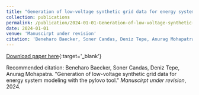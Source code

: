 ```yaml
---
title: "Generation of low-voltage synthetic grid data for energy system modeling with the pylovo tool"
collection: publications
permalink: /publication/2024-01-01-Generation-of-low-voltage-synthetic-grid-data-for-
date: 2024-01-01
venue: 'Manuscirpt under revision'
citation: 'Beneharo Baecker, Soner Candas, Deniz Tepe, Anurag Mohapatra. &quot;Generation of low-voltage synthetic grid data for energy system modeling with the pylovo tool.&quot; <em>Manuscirpt under revision</em>, 2024.'
---
```


[Download paper here](#){:target='_blank'}

Recommended citation: Beneharo Baecker, Soner Candas, Deniz Tepe, Anurag Mohapatra. "Generation of low-voltage synthetic grid data for energy system modeling with the pylovo tool." <em>Manuscirpt under revision</em>, 2024.
